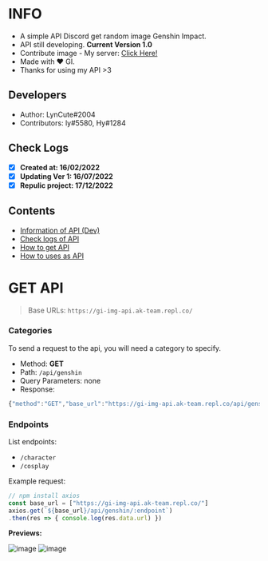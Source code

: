 # INFO
- A simple API Discord get random image Genshin Impact. 
- API still developing. **Current Version 1.0** 
- Contribute image - My server: [Click Here!](https://discord.gg/6TZVye2G3E)
- Made with ❤️ GI.
- Thanks for using my API >3
## Developers
- Author: LynCute#2004
- Contributors: ly#5580, Hy#1284 
## Check Logs
- [x] **Created at: 16/02/2022**
- [x] **Updating Ver 1: 16/07/2022**
- [x] **Repulic project: 17/12/2022**
## Contents
- [Information of API (Dev)](#info)
- [Check logs of API](#check-logs)
- [How to get API](#get-api)
- [How to uses as API](#endpoints)

# GET API
> Base URLs: `https://gi-img-api.ak-team.repl.co/`

### Categories

To send a request to the api, you will need a category to specify.

- Method: **GET**
- Path: `/api/genshin`
- Query Parameters: none
- Response:
```js
{"method":"GET","base_url":"https://gi-img-api.ak-team.repl.co/api/genshin/:endpoint","endpoints":"https://gi-img-api.ak-team.repl.co/api/genshin","github":"https://github.com/LynCute2004/Genshin-Impact-Image-API"}
```

### Endpoints

List endpoints: 
- `/character`
- `/cosplay`

Example request:
``` js
// npm install axios
const base_url = ["https://gi-img-api.ak-team.repl.co/"]
axios.get(`${base_url}/api/genshin/:endpoint`)
.then(res => { console.log(res.data.url) })
```

**Previews:**


![image](https://user-images.githubusercontent.com/52123370/178935636-d857b780-6761-4e2e-8f8a-e911bc5592cf.png) ![image](https://user-images.githubusercontent.com/52123370/178936936-f109d4d3-9759-444e-994c-59a128e1b725.png)


